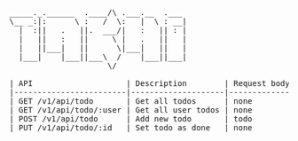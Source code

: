 <pre>
_____._.______  .____/\ .___.__  .___ 
\__ _:|:      \ :   /  \:   |  \ : __|
  |  :||   .   ||.  ___/|   :   || : |
  |   ||   :   ||     \ |   .   ||   |
  |   ||___|   ||      \|___|   ||   |
  |___|    |___||___\  /    |___||___|
                     \/               

| API                    | Description        | Request body | Response body  |
|------------------------|--------------------|--------------|----------------|
| GET /v1/api/todo       | Get all todos      | none         | Array of todos |
| GET /v1/api/todo/:user | Get all user todos | none         | Array of todos |
| POST /v1/api/todo      | Add new todo       | todo         | todo           |
| PUT /v1/api/todo/:id   | Set todo as done   | none         | todo           |
</pre>                                      
